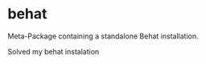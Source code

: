 behat
=====

Meta-Package containing a standalone Behat installation.


Solved my behat instalation
